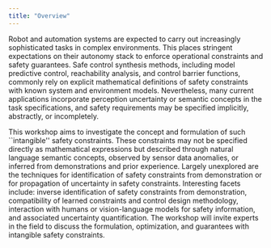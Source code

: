 ```yaml
---
title: "Overview"
---
```


<!-- ## Important Details -->

<!-- * **Workshop date and time**: May 19th or 23rd, 2025 in Georgia, Atlanta, USA at ICRA’25. -->
<!-- * **Registration link**:  -->
<!-- * **Submission deadline**: -->
<!-- * **Submission link**:  -->
<!-- * **Paper format**: [IEEE RAS format](http://ras.papercept.net/conferences/support/support.php) -->
<!-- * **Recommended length**: 2-4 pages -->
<!-- * **Review process**: single-blind -->
<!-- * **Notification of acceptance**: -->

Robot and automation systems are expected to carry out increasingly sophisticated tasks in complex environments. This places stringent expectations on their autonomy stack to enforce operational constraints and safety guarantees. Safe control synthesis methods, including model predictive control, reachability analysis, and control barrier functions, commonly rely on explicit mathematical definitions of safety constraints with known system and environment models. Nevertheless, many current applications incorporate perception uncertainty or semantic concepts in the task specifications, and safety requirements may be specified implicitly, abstractly, or incompletely.
 
This workshop aims to investigate the concept and formulation of such ``intangible'' safety constraints. These constraints may not be specified directly as mathematical expressions but described through natural language semantic concepts, observed by sensor data anomalies, or inferred from demonstrations and prior experience. Largely unexplored are the techniques for identification of safety constraints from demonstration or for propagation of uncertainty in safety constraints. Interesting facets include: inverse identification of safety constraints from demonstration, compatibility of learned constraints and control design methodology, interaction with humans or vision-language models for safety information, and associated uncertainty quantification. The workshop will invite experts in the field to discuss the formulation, optimization, and guarantees with intangible safety constraints.
